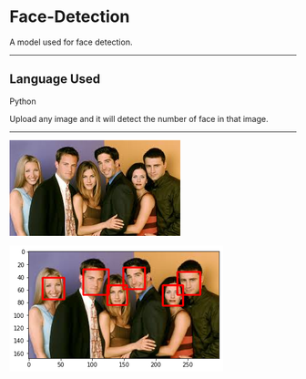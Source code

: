 # Face-Detection

A model used for face detection.

---
## Language Used
Python

Upload any image and it will detect the number of face in that image. <br>

---
![](GP6.jpg)

![](GP6_.png)

